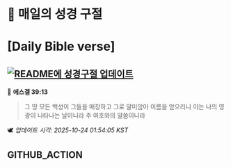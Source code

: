 # 🙏 매일의 성경 구절
# [Daily Bible verse]
## [![README에 성경구절 업데이트](https://github.com/DONGSUKA/first_test/actions/workflows/update-readme-bible.yml/badge.svg)](https://github.com/DONGSUKA/first_test/actions/workflows/update-readme-bible.yml)
<!-- START_BIBLE_VERSE -->
📖 **에스겔 39:13**
> 그 땅 모든 백성이 그들을 매장하고 그로 말미암아 이름을 얻으리니 이는 나의 영광이 나타나는 날이니라 주 여호와의 말씀이니라

🕊️ _업데이트 시각: 2025-10-24 01:54:05 KST_
  <!-- END_BIBLE_VERSE -->
## GITHUB_ACTION
